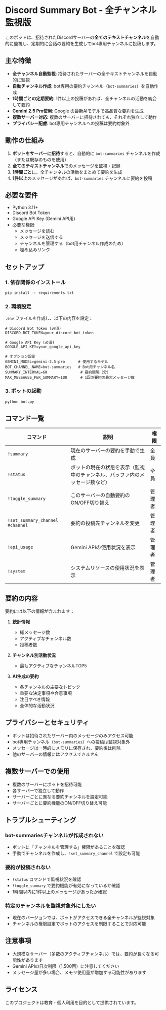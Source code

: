 # Discord Summary Bot - 全チャンネル監視版

このボットは、招待されたDiscordサーバーの**全てのテキストチャンネル**を自動的に監視し、定期的に会話の要約を生成してbot専用チャンネルに投稿します。

## 主な特徴

- **全チャンネル自動監視**: 招待されたサーバーの全テキストチャンネルを自動的に監視
- **自動チャンネル作成**: bot専用の要約チャンネル（`bot-summaries`）を自動作成
- **1時間ごとの定期要約**: 1件以上の投稿があれば、全チャンネルの活動を統合して要約
- **Gemini 2.5 Pro使用**: Google の最新AIモデルで高品質な要約を生成
- **複数サーバー対応**: 複数のサーバーに招待されても、それぞれ独立して動作
- **プライバシー配慮**: bot専用チャンネルへの投稿は要約対象外

## 動作の仕組み

1. **ボットをサーバーに招待**すると、自動的に `bot-summaries` チャンネルを作成（または既存のものを使用）
2. **全てのテキストチャンネル**でのメッセージを監視・記録
3. **1時間ごと**に、全チャンネルの活動をまとめて要約を生成
4. **1件以上**のメッセージがあれば、`bot-summaries` チャンネルに要約を投稿

## 必要な要件

- Python 3.11+
- Discord Bot Token
- Google API Key (Gemini API用)
- 必要な権限:
  - メッセージを読む
  - メッセージを送信する
  - チャンネルを管理する（bot用チャンネル作成のため）
  - 埋め込みリンク

## セットアップ

### 1. 依存関係のインストール

```bash
pip install -r requirements.txt
```

### 2. 環境設定

`.env` ファイルを作成し、以下の内容を設定：

```env
# Discord Bot Token (必須)
DISCORD_BOT_TOKEN=your_discord_bot_token

# Google API Key (必須)
GOOGLE_API_KEY=your_google_api_key

# オプション設定
GEMINI_MODEL=gemini-2.5-pro      # 使用するモデル
BOT_CHANNEL_NAME=bot-summaries   # Bot用チャンネル名
SUMMARY_INTERVAL=60               # 要約間隔（分）
MAX_MESSAGES_PER_SUMMARY=100      # 1回の要約の最大メッセージ数
```

### 3. ボットの起動

```bash
python bot.py
```

## コマンド一覧

| コマンド | 説明 | 権限 |
|---------|------|------|
| `!summary` | 現在のサーバーの要約を手動で生成 | 全員 |
| `!status` | ボットの現在の状態を表示（監視中のチャンネル、バッファ内のメッセージ数など） | 全員 |
| `!toggle_summary` | このサーバーの自動要約のON/OFF切り替え | 管理者 |
| `!set_summary_channel #channel` | 要約の投稿先チャンネルを変更 | 管理者 |
| `!api_usage` | Gemini APIの使用状況を表示 | 管理者 |
| `!system` | システムリソースの使用状況を表示 | 管理者 |

## 要約の内容

要約には以下の情報が含まれます：

1. **統計情報**
   - 総メッセージ数
   - アクティブなチャンネル数
   - 投稿者数

2. **チャンネル別活動状況**
   - 最もアクティブなチャンネルTOP5

3. **AI生成の要約**
   - 各チャンネルの主要なトピック
   - 重要な決定事項や合意事項
   - 注目すべき情報
   - 全体的な活動状況

## プライバシーとセキュリティ

- ボットは招待されたサーバー内のメッセージのみアクセス可能
- bot専用チャンネル（`bot-summaries`）への投稿は監視対象外
- メッセージは一時的にメモリに保存され、要約後は削除
- 他のサーバーの情報にはアクセスできません

## 複数サーバーでの使用

- 複数のサーバーにボットを招待可能
- 各サーバーで独立して動作
- サーバーごとに異なる要約チャンネルを設定可能
- サーバーごとに要約機能のON/OFF切り替え可能

## トラブルシューティング

### bot-summariesチャンネルが作成されない
- ボットに「チャンネルを管理する」権限があることを確認
- 手動でチャンネルを作成し、`!set_summary_channel` で設定も可能

### 要約が投稿されない
- `!status` コマンドで監視状況を確認
- `!toggle_summary` で要約機能が有効になっているか確認
- 1時間以内に1件以上のメッセージがあったか確認

### 特定のチャンネルを監視対象外にしたい
- 現在のバージョンでは、ボットがアクセスできる全チャンネルが監視対象
- チャンネルの権限設定でボットのアクセスを制限することで対応可能

## 注意事項

- 大規模なサーバー（多数のアクティブチャンネル）では、要約が長くなる可能性があります
- Gemini APIの日次制限（1,500回）に注意してください
- メッセージ量が多い場合、メモリ使用量が増加する可能性があります

## ライセンス

このプロジェクトは教育・個人利用を目的として提供されています。
